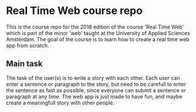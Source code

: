 # Real Time Web course repo
This is the course repo for the 2018 edition of the course 'Real Time Web' which is part of the minor 'web' taught at the University of Applied Sciences Amsterdam.
The goal of the course is to learn how to create a real time web app from scratch.

## Main task
The task of the user(s) is to write a story with each other. Each user can enter a sentence or paragraph to the story, but need to be carefull to enter the sentence as fast as possible, since everyone can submit a sentence or paragraph at any time.
The web app is just made to have fun, and maybe create a meaningfull story with other people.